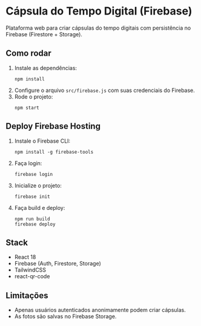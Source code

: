 # Cápsula do Tempo Digital (Firebase)

Plataforma web para criar cápsulas do tempo digitais com persistência no Firebase (Firestore + Storage).

## Como rodar
1. Instale as dependências:
   ```
   npm install
   ```
2. Configure o arquivo `src/firebase.js` com suas credenciais do Firebase.
3. Rode o projeto:
   ```
   npm start
   ```

## Deploy Firebase Hosting
1. Instale o Firebase CLI:
   ```
   npm install -g firebase-tools
   ```
2. Faça login:
   ```
   firebase login
   ```
3. Inicialize o projeto:
   ```
   firebase init
   ```
4. Faça build e deploy:
   ```
   npm run build
   firebase deploy
   ```

## Stack
- React 18
- Firebase (Auth, Firestore, Storage)
- TailwindCSS
- react-qr-code

## Limitações
- Apenas usuários autenticados anonimamente podem criar cápsulas.
- As fotos são salvas no Firebase Storage. 